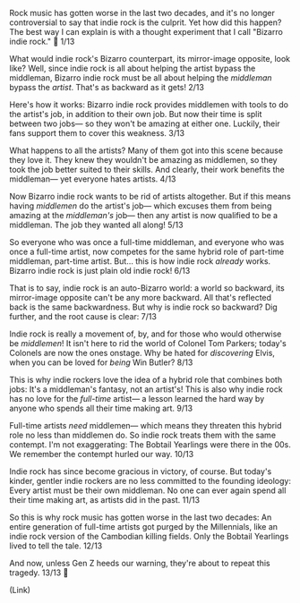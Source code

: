 Rock music has gotten worse in the last two decades, and it's no longer controversial to say that indie rock is the culprit. Yet how did this happen? The best way I can explain is with a thought experiment that I call "Bizarro indie rock." 🧵 1/13

What would indie rock's Bizarro counterpart, its mirror-image opposite, look like? Well, since indie rock is all about helping the artist bypass the middleman, Bizarro indie rock must be all about helping the *middleman* bypass the *artist*. That's as backward as it gets! 2/13

Here's how it works: Bizarro indie rock provides middlemen with tools to do the artist's job, in addition to their own job. But now their time is split between two jobs— so they won't be amazing at either one. Luckily, their fans support them to cover this weakness. 3/13

What happens to all the artists? Many of them got into this scene because they love it. They knew they wouldn't be amazing as middlemen, so they took the job better suited to their skills. And clearly, their work benefits the middleman— yet everyone hates artists. 4/13

Now Bizarro indie rock wants to be rid of artists altogether. But if this means having *middlemen* do the artist's job— which excuses them from being amazing at the *middleman's* job— then any artist is now qualified to be a middleman. The job they wanted all along! 5/13

So everyone who was once a full-time middleman, and everyone who was once a full-time artist, now competes for the same hybrid role of part-time middleman, part-time artist. But… this is how indie rock *already* works. Bizarro indie rock is just plain old indie rock! 6/13

That is to say, indie rock is an auto-Bizarro world: a world so backward, its mirror-image opposite can't be any more backward. All that's reflected back is the same backwardness. But why is indie rock so backward? Dig further, and the root cause is clear: 7/13

Indie rock is really a movement of, by, and for those who would otherwise be *middlemen*! It isn't here to rid the world of Colonel Tom Parkers; today's Colonels are now the ones onstage. Why be hated for *discovering* Elvis, when you can be loved for *being* Win Butler? 8/13

This is why indie rockers love the idea of a hybrid role that combines both jobs: It's a middleman's fantasy, not an artist's! This is also why indie rock has no love for the *full-time* artist— a lesson learned the hard way by anyone who spends all their time making art. 9/13

Full-time artists *need* middlemen— which means they threaten this hybrid role no less than middlemen do. So indie rock treats them with the same contempt. I'm not exaggerating: The Bobtail Yearlings were there in the 00s. We remember the contempt hurled our way. 10/13

Indie rock has since become gracious in victory, of course. But today's kinder, gentler indie rockers are no less committed to the founding ideology: Every artist must be their own middleman. No one can ever again spend all their time making art, as artists did in the past. 11/13

So this is why rock music has gotten worse in the last two decades: An entire generation of full-time artists got purged by the Millennials, like an indie rock version of the Cambodian killing fields. Only the Bobtail Yearlings lived to tell the tale. 12/13

And now, unless Gen Z heeds our warning, they're about to repeat this tragedy. 13/13 🧵

(Link)